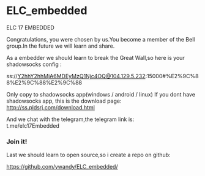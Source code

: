 # ELC_embedded
ELC 17 EMBEDDED

Congratulations, you were chosen by us.You become a member of the Bell group.In the future we will learn and share.  

As a embedder we should learn to break the Great Wall,so here is your shadowsocks config :  

ss://Y2hhY2hhMjA6MDEyMzQ1Njc4OQ@104.129.5.232:15000#%E2%9C%88%E2%9C%88%E2%9C%88 


Only copy to shadowsocks app(windows / android / linux)
If you dont have shadowsocks app, this is the download page: 
http://ss.pldsrj.com/download.html   


And we chat with the telegram,the telegram link is:  
t.me/elc17Embedded 

### Join it!  


Last we should learn to open source,so i create a repo on github:  

https://github.com/ywandy/ELC_embedded/   


